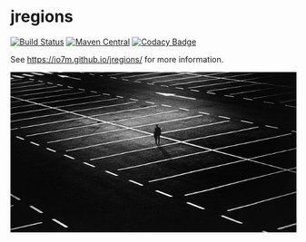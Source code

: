 jregions
===

[![Build Status](https://travis-ci.org/io7m/jregions.svg)](https://travis-ci.org/io7m/jregions)
[![Maven Central](https://maven-badges.herokuapp.com/maven-central/com.io7m.jregions/com.io7m.jregions/badge.png)](https://maven-badges.herokuapp.com/maven-central/com.io7m.jregions/com.io7m.jregions)
[![Codacy Badge](https://api.codacy.com/project/badge/Grade/1de22b4dc8fc4d37a0cf01484df3bfff)](https://www.codacy.com/app/github_79/jregions?utm_source=github.com&amp;utm_medium=referral&amp;utm_content=io7m/jregions&amp;utm_campaign=Badge_Grade)

See https://io7m.github.io/jregions/ for more information.

![jregions](./src/site/resources/jregions.jpg?raw=true)
